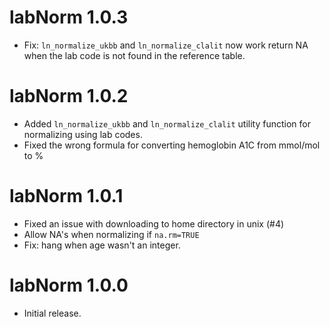 # labNorm 1.0.3

* Fix: `ln_normalize_ukbb` and `ln_normalize_clalit` now work return NA when the lab code is not found in the reference table.

# labNorm 1.0.2

* Added `ln_normalize_ukbb` and `ln_normalize_clalit` utility function for normalizing using lab codes. 
* Fixed the wrong formula for converting hemoglobin A1C from mmol/mol to % 

# labNorm 1.0.1

* Fixed an issue with downloading to home directory in unix (#4)
* Allow NA's when normalizing if `na.rm=TRUE`
* Fix: hang when age wasn't an integer. 

# labNorm 1.0.0

* Initial release.
